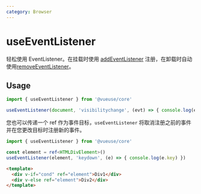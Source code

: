 ```yaml
---
category: Browser
---
```


# useEventListener

轻松使用 EventListener。在挂载时使用 [addEventListener](https://developer.mozilla.org/en-US/docs/Web/API/EventTarget/addEventListener) 注册，在卸载时自动使用[removeEventListener](https://developer.mozilla.org/en-US/docs/Web/API/EventTarget/removeEventListener)。

## Usage

```js
import { useEventListener } from '@vueuse/core'

useEventListener(document, 'visibilitychange', (evt) => { console.log(evt) })
```

您也可以传递一个 ref 作为事件目标，`useEventListener` 将取消注册之前的事件并在您更改目标时注册新的事件。

```ts
import { useEventListener } from '@vueuse/core'

const element = ref<HTMLDivElement>()
useEventListener(element, 'keydown', (e) => { console.log(e.key) })
```

```html
<template>
  <div v-if="cond" ref="element">Div1</div>
  <div v-else ref="element">Div2</div>
</template>
```
